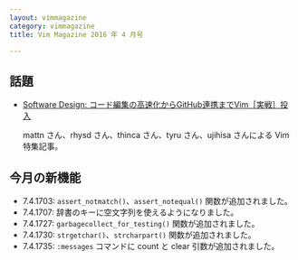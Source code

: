 ```yaml
---
layout: vimmagazine
category: vimmagazine
title: Vim Magazine 2016 年 4 月号

---
```


## 話題

- [Software Design: コード編集の高速化からGitHub連携までVim［実戦］投入](http://gihyo.jp/magazine/SD/archive/2016/201605)

    mattn さん、rhysd さん、thinca さん、tyru さん、ujihisa さんによる Vim 特集記事。

## 今月の新機能

- 7.4.1703: `assert_notmatch()`、`assert_notequal()` 関数が追加されました。
- 7.4.1707: 辞書のキーに空文字列を使えるようになりました。
- 7.4.1727: `garbagecollect_for_testing()` 関数が追加されました。
- 7.4.1730: `strgetchar()`、`strcharpart()` 関数が追加されました。
- 7.4.1735: `:messages` コマンドに count と clear 引数が追加されました。

